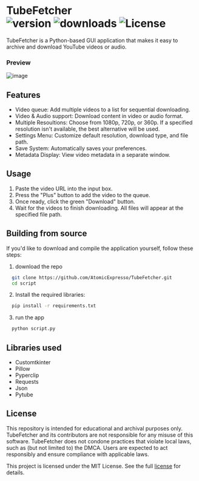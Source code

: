 # TubeFetcher <br> ![version](https://img.shields.io/github/v/release/atomicexpresso/TubeFetcher?label=latest-release) ![downloads](https://img.shields.io/github/downloads/atomicexpresso/TubeFetcher/total) ![License](https://img.shields.io/github/license/atomicexpresso/TubeFetcher)

TubeFetcher is a Python-based GUI application that makes it easy to archive and download YouTube videos or audio.

### Preview
![image](https://github.com/user-attachments/assets/31f28fd7-f2b5-4684-894a-d45fbb4062e1)

## Features
- Video queue: Add multiple videos to a list for sequential downloading.
- Video & Audio support: Download content in video or audio format.
- Multiple Resoultions: Choose from 1080p, 720p, or 360p. If a specified resolution isn't available, the best alternative will be used.
- Settings Menu: Customize default resolution, download type, and file path.
- Save System: Automatically saves your preferences.
- Metadata Display: View video metadata in a separate window.

## Usage
1. Paste the video URL into the input box.
2. Press the "Plus" button to add the video to the queue.
3. Once ready, click the green "Download" button.
4. Wait for the videos to finish downloading. All files will appear at the specified file path.

## Building from source
If you'd like to download and compile the application yourself, follow these steps:

1. download the repo
```bash
  git clone https://github.com/AtomicExpresso/TubeFetcher.git
  cd script
```
2. Install the required libraries:
```bash
  pip install -r requirements.txt
```
3. run the app
```bash
  python script.py
```

## Libraries used
- Customtkinter
- Pillow
- Pyperclip
- Requests
- Json
- Pytube

## License
This repository is intended for educational and archival purposes only. TubeFetcher and its contributors are not responsible for any misuse of this software.
TubeFetcher does not condone practices that violate local laws, such as (but not limited to) the DMCA. Users are expected to act responsibly and ensure compliance with applicable laws.

This project is licensed under the MIT License. See the full [license](https://github.com/AtomicExpresso/TubeFetcher?tab=MIT-1-ov-file) for details.
